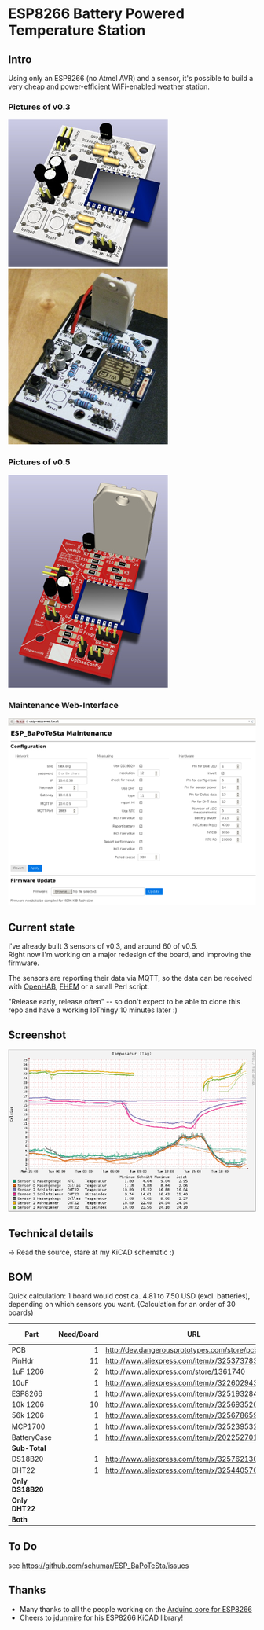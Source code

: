 #  ESP8266 Battery Powered Temperature Station

## Intro

Using only an ESP8266 (no Atmel AVR) and a sensor, it's possible to build a very cheap and power-efficient WiFi-enabled weather station.

### Pictures of v0.3

![BaPoTeSta Board v0.3 Rendering](https://github.com/schumar/ESP_BaPoTeSta/raw/master/docs/ESP_BaPoTeSta.jpg)
![BaPoTeSta Board v0.3 real](https://github.com/schumar/ESP_BaPoTeSta/raw/master/docs/board_v0.3_real.jpg)

### Pictures of v0.5

![BaPoTeSta Board v0.5 Rendering](https://github.com/schumar/ESP_BaPoTeSta/raw/master/docs/board_v0.5_render.jpg)

### Maintenance Web-Interface

![BaPoTeSta Webinterface](https://github.com/schumar/ESP_BaPoTeSta/raw/master/docs/webinterface.png)

## Current state

I've already built 3 sensors of v0.3, and around 60 of v0.5.  
Right now I'm working on a major redesign of the board, and improving the firmware.

The sensors are reporting their data via MQTT, so the data can be received with [OpenHAB](http://www.openhab.org/),
[FHEM](http://fhem.de/fhem.html) or a small Perl script.

"Release early, release often" -- so don't expect to be able to clone this repo and have a working IoThingy 10 minutes later :)

## Screenshot

![RRD Graph](https://github.com/schumar/ESP_BaPoTeSta/raw/master/docs/temp-daily.png)

## Technical details

-> Read the source, stare at my KiCAD schematic :)

## BOM

Quick calculation: 1 board would cost ca. 4.81 to 7.50 USD (excl. batteries),
depending on which sensors you want. (Calculation for an order of 30 boards)

Part|Need/Board|URL|per piece|per board
----|---------:|---|----------:|----------:|
PCB|1|http://dev.dangerousprototypes.com/store/pcbs|0.50|0.50
PinHdr|11|http://www.aliexpress.com/item/x/32537378399.html|0.01|0.09
1uF 1206|2|http://www.aliexpress.com/store/1361740|0.03|0.06
10uF|1|http://www.aliexpress.com/item/x/32260294384.html|0.07|0.07
ESP8266|1|http://www.aliexpress.com/item/x/32519328481.html|1.93|1.93
10k 1206|10|http://www.aliexpress.com/item/x/32569352008.html|0.01|0.09
56k 1206|1|http://www.aliexpress.com/item/x/32567865953.html|0.02|0.02
MCP1700|1|http://www.aliexpress.com/item/x/32523953207.html|0.36|0.36
BatteryCase|1|http://www.aliexpress.com/item/x/2022527017.html|1.06|1.06
**Sub-Total**||||**4.18**
DS18B20|1|http://www.aliexpress.com/item/x/32576213069.html|0.63|0.63
DHT22|1|http://www.aliexpress.com/item/x/32544057083.html|2.70|2.70
**Only DS18B20**||||**4.81**
**Only DHT22**||||**6.87**
**Both**||||**7.50**

## To Do

see https://github.com/schumar/ESP_BaPoTeSta/issues

## Thanks

* Many thanks to all the people working on the [Arduino core for ESP8266](https://github.com/esp8266/Arduino)
* Cheers to [jdunmire](https://github.com/jdunmire/kicad-ESP8266) for his ESP8266 KiCAD library!
